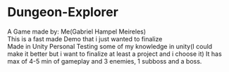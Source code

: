 # Dungeon-Explorer
A Game made by: Me(Gabriel Hampel Meireles)
<br>This is a fast made Demo that i just wanted to finalize</br>
Made in Unity Personal
Testing some of my knowledge in unity(I could make it better but i want to finalize at least a project and i choose it)
It has max of 4-5 min of gameplay and 3 enemies, 1 subboss and a boss.


